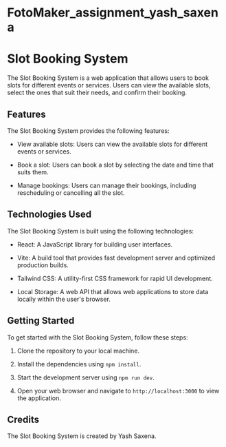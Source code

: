 # FotoMaker_assignment_yash_saxena

# Slot Booking System

The Slot Booking System is a web application that allows users to book slots for different events or services. Users can view the available slots, select the ones that suit their needs, and confirm their booking.

## Features

The Slot Booking System provides the following features:

- View available slots: Users can view the available slots for different events or services.

- Book a slot: Users can book a slot by selecting the date and time that suits them.

- Manage bookings: Users can manage their bookings, including rescheduling or cancelling all the slot.

## Technologies Used

The Slot Booking System is built using the following technologies:

- React: A JavaScript library for building user interfaces.

- Vite: A build tool that provides fast development server and optimized production builds.

- Tailwind CSS: A utility-first CSS framework for rapid UI development.

- Local Storage: A web API that allows web applications to store data locally within the user's browser.

## Getting Started

To get started with the Slot Booking System, follow these steps:

1. Clone the repository to your local machine.

2. Install the dependencies using `npm install`.

3. Start the development server using `npm run dev`.

4. Open your web browser and navigate to `http://localhost:3000` to view the application.

## Credits

The Slot Booking System is created by Yash Saxena.
